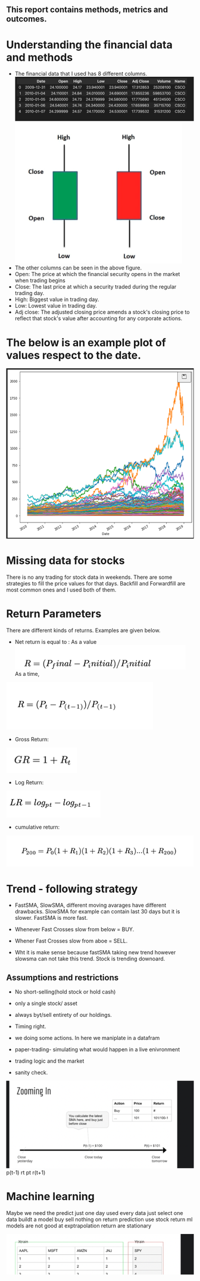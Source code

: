 ## This report contains methods, metrics and outcomes.

# Understanding the financial data and methods

- The financial data that I used has 8 different columns.
![plot](src/images/financial_data.png)
![plot](src/images/close_open.png)
- The other columns can be seen in the above figure.
- Open: The price at which the financial security opens in the market when trading begins 
- Close: The last price at which a security traded during the regular trading day.
- High: Biggest value in trading day.
- Low: Lowest value in trading day.
- Adj close: The adjusted closing price amends a stock's closing price to reflect that stock's value after accounting for any corporate actions.
# The below is an example plot of values respect to the date.
![plot](src/images/stock_data.png)
# Missing data for stocks
There is no any trading for stock data in weekends. There are some strategies to fill the price values for that days. Backfill and Forwardfill are most common ones and I used both of them.
# Return Parameters
There are different kinds of returns. Examples are given below.
* Net return is equal to : 
As a value
![plot](src/images/net_return.png)  
As a time,

![plot](src/images/net_return_time_value.png)
* Gross Return: 

![plot](src/images/gross_return.png)
* Log Return:

![plot](src/images/log_return.png)
* cumulative return:

![plot](src/images/cumulative_return.png)

# Trend - following strategy 

- FastSMA, SlowSMA, different moving avarages have different drawbacks. SlowSMA for example can contain last 30 days but it is slower. FastSMA is more fast.

- Whenever Fast Crosses slow from below = BUY.
- Whener Fast Crosses slow from aboe = SELL.
- Wht it is make sense because fastSMA taking new trend however slowsma can not take this trend. Stock is trending downoard.

## Assumptions and restrictions
- No short-selling(hold stock or hold cash)
- only a single stock/ asset
- always byt/sell entirety of our holdings.
- Timing right.
- we doing some actions. In here we maniplate in a datafram
- paper-trading- simulating what would happen in a live enivronment

- trading logic and the market
- sanity check.


![plot](src/images/buy_sell_timing.png)
p(t-1)   rt
pt      r(t+1)

# Machine learning 
 Maybe we need the predict just one day
 used every data just select one data
 buildt a model buy sell nothing on return prediction
 use stock return
 ml models are not good at exptrapolation
 return are stationary

![plot](src/images/model_mean.png)
